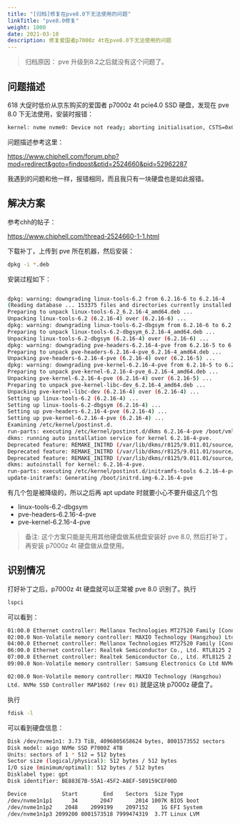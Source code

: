 ```yaml
---
title: "[归档]修复在pve8.0下无法使用的问题"
linkTitle: "pve8.0修复"
weight: 1000
date: 2021-03-10
description: 修复爱国者p7000z 4t在pve8.0下无法使用的问题
---
```


> 归档原因： pve 升级到8.2之后就没有这个问题了。

## 问题描述

618 大促时低价从京东购买的爱国者 p7000z 4t pcie4.0 SSD 硬盘，发现在 pve 8.0 下无法使用，安装时报错：

```bash
kernel: nvme nvme0: Device not ready; aborting initialisation, CSTS=0x0
```

问题描述参考这里：

https://www.chiphell.com/forum.php?mod=redirect&goto=findpost&ptid=2524660&pid=52962287

我遇到的问题和他一样，报错相同，而且我只有一块硬盘也是如此报错。

## 解决方案

参考chh的帖子：

https://www.chiphell.com/thread-2524660-1-1.html

下载补丁，上传到 pve 所在机器，然后安装：

```bash
dpkg -i *.deb
```

安装过程如下：

```bash

dpkg: warning: downgrading linux-tools-6.2 from 6.2.16-6 to 6.2.16-4
(Reading database ... 153375 files and directories currently installed.)
Preparing to unpack linux-tools-6.2_6.2.16-4_amd64.deb ...
Unpacking linux-tools-6.2 (6.2.16-4) over (6.2.16-6) ...
dpkg: warning: downgrading linux-tools-6.2-dbgsym from 6.2.16-6 to 6.2.16-4
Preparing to unpack linux-tools-6.2-dbgsym_6.2.16-4_amd64.deb ...
Unpacking linux-tools-6.2-dbgsym (6.2.16-4) over (6.2.16-6) ...
dpkg: warning: downgrading pve-headers-6.2.16-4-pve from 6.2.16-5 to 6.2.16-4
Preparing to unpack pve-headers-6.2.16-4-pve_6.2.16-4_amd64.deb ...
Unpacking pve-headers-6.2.16-4-pve (6.2.16-4) over (6.2.16-5) ...
dpkg: warning: downgrading pve-kernel-6.2.16-4-pve from 6.2.16-5 to 6.2.16-4
Preparing to unpack pve-kernel-6.2.16-4-pve_6.2.16-4_amd64.deb ...
Unpacking pve-kernel-6.2.16-4-pve (6.2.16-4) over (6.2.16-5) ...
Preparing to unpack pve-kernel-libc-dev_6.2.16-4_amd64.deb ...
Unpacking pve-kernel-libc-dev (6.2.16-4) over (6.2.16-4) ...
Setting up linux-tools-6.2 (6.2.16-4) ...
Setting up linux-tools-6.2-dbgsym (6.2.16-4) ...
Setting up pve-headers-6.2.16-4-pve (6.2.16-4) ...
Setting up pve-kernel-6.2.16-4-pve (6.2.16-4) ...
Examining /etc/kernel/postinst.d.
run-parts: executing /etc/kernel/postinst.d/dkms 6.2.16-4-pve /boot/vmlinuz-6.2.16-4-pve
dkms: running auto installation service for kernel 6.2.16-4-pve.
Deprecated feature: REMAKE_INITRD (/var/lib/dkms/r8125/9.011.01/source/dkms.conf)
Deprecated feature: REMAKE_INITRD (/var/lib/dkms/r8125/9.011.01/source/dkms.conf)
Deprecated feature: REMAKE_INITRD (/var/lib/dkms/r8125/9.011.01/source/dkms.conf)
dkms: autoinstall for kernel: 6.2.16-4-pve.
run-parts: executing /etc/kernel/postinst.d/initramfs-tools 6.2.16-4-pve /boot/vmlinuz-6.2.16-4-pve
update-initramfs: Generating /boot/initrd.img-6.2.16-4-pve
```

有几个包是被降级的，所以之后再 apt update 时就要小心不要升级这几个包

- linux-tools-6.2-dbgsym
- pve-headers-6.2.16-4-pve
- pve-kernel-6.2.16-4-pve

> 备注: 这个方案只能是先用其他硬盘做系统盘安装好 pve 8.0, 然后打补丁，再安装 p7000z 4t 硬盘做从盘使用。

## 识别情况

打好补丁之后，p7000z 4t 硬盘就可以正常被 pve 8.0 识别了。执行

```bash
lspci
```

可以看到：

```bash
01:00.0 Ethernet controller: Mellanox Technologies MT27520 Family [ConnectX-3 Pro]
02:00.0 Non-Volatile memory controller: MAXIO Technology (Hangzhou) Ltd. NVMe SSD Controller MAP1602 (rev 01)
04:00.0 Ethernet controller: Mellanox Technologies MT27520 Family [ConnectX-3 Pro]
06:00.0 Ethernet controller: Realtek Semiconductor Co., Ltd. RTL8125 2.5GbE Controller (rev 05)
07:00.0 Ethernet controller: Realtek Semiconductor Co., Ltd. RTL8125 2.5GbE Controller (rev 05)
09:00.0 Non-Volatile memory controller: Samsung Electronics Co Ltd NVMe SSD Controller SM981/PM981/PM983
```

`02:00.0 Non-Volatile memory controller: MAXIO Technology (Hangzhou) Ltd. NVMe SSD Controller MAP1602 (rev 01)` 就是这块 p7000z 硬盘了。

执行

```bash
fdisk -l
```

可以看到硬盘信息：

```bash
Disk /dev/nvme1n1: 3.73 TiB, 4096805658624 bytes, 8001573552 sectors
Disk model: aigo NVMe SSD P7000Z 4TB
Units: sectors of 1 * 512 = 512 bytes
Sector size (logical/physical): 512 bytes / 512 bytes
I/O size (minimum/optimal): 512 bytes / 512 bytes
Disklabel type: gpt
Disk identifier: BE883E7B-55A1-45F2-A8EF-589159CEF00D

Device           Start        End    Sectors  Size Type
/dev/nvme1n1p1      34       2047       2014 1007K BIOS boot
/dev/nvme1n1p2    2048    2099199    2097152    1G EFI System
/dev/nvme1n1p3 2099200 8001573518 7999474319  3.7T Linux LVM
```

